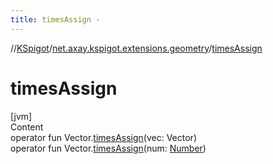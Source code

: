 ```yaml
---
title: timesAssign -
---
```

//[KSpigot](../index.md)/[net.axay.kspigot.extensions.geometry](index.md)/[timesAssign](times-assign.md)



# timesAssign  
[jvm]  
Content  
operator fun Vector.[timesAssign](times-assign.md)(vec: Vector)  
operator fun Vector.[timesAssign](times-assign.md)(num: [Number](https://kotlinlang.org/api/latest/jvm/stdlib/kotlin/-number/index.html))  



